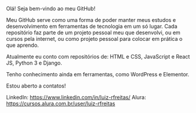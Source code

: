 Olá! Seja bem-vindo ao meu GitHub!

Meu GitHub serve como uma forma de poder manter meus estudos e desenvolvimento em ferramentas de tecnologia em um só lugar. Cada repositório faz parte de um projeto pessoal meu que desenvolvi, ou em cursos pela internet, ou como projeto pessoal para colocar em prática o que aprendo.

Atualmente eu conto com repositórios de: HTML e CSS, JavaScript e React JS, Python 3 e Django.

Tenho conhecimento ainda em ferramentas, como WordPress e Elementor.

Estou aberto a contatos!

LinkedIn: https://www.linkedin.com/in/luiz-rfreitas/
Alura: https://cursos.alura.com.br/user/luiz-rfreitas
